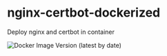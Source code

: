 # nginx-certbot-dockerized

Deploy nginx and certbot in container

![Docker Image Version (latest by date)](https://img.shields.io/docker/v/shinchven/nginx-certbot?label=nginx-certbot&style=for-the-badge)
